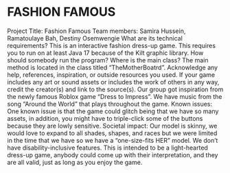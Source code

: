 # FASHION FAMOUS
Project Title: Fashion Famous
Team members: Samira Hussein, Ramatoulaye Bah, Destiny Osemwengie
What are its technical requirements? 
This is an interactive fashion dress-up game. This requires you to run on at least Java 17 because of the Kilt graphic library. 
How should somebody run the program? Where is the main class?
The main method is located in the class titled “TheMotherBoatrd”. 
Acknowledge any help, references, inspiration, or outside resources you used. If your game includes any art or sound assets or includes the work of others in any way, credit the creator(s) and link to the source(s).
Our group got inspiration from the newly famous Roblox game “Dress to Impress”. We have music from the song “Around the World” that plays throughout the game.
Known issues:
One known issue is that the game could glitch being that we have so many assets, in addition, you might have to triple-click some of the buttons because they are lowly sensitive.
Societal impact:
Our model is skinny, we would love to expand to all shades, shapes, and races but we were limited in the time that we have so we have a “one-size-fits HER” model. We don’t have disability-inclusive features. This is intended to be a light-hearted dress-up game, anybody could come up with their interpretation, and they are all valid, just as long as you enjoy the game.

